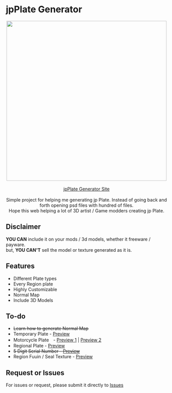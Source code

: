# jpPlate Generator

<p align="center">
  <img src="https://raw.githubusercontent.com/mbahArip/japanLicensePlate_Generator/master/img/logo.svg?raw=true" width="500">
  <br><br>
  <a href="https://mbaharip.github.io/japanLicensePlate_Generator/">jpPlate Generator Site</a>
  <br><br>
  Simple project for helping me generating jp Plate.  
  Instead of going back and forth opening psd files with hundred of files.
  <br>
  Hope this web helping a lot of 3D artist / Game modders creating jp Plate.  
</p>

## Disclaimer

**YOU CAN** include it on your mods / 3d models, whether it freeware / payware.  
but, **YOU CAN'T** sell the model or texture generated as it is.

## Features

- Different Plate types
- Every Region plate
- Highly Customizable
- Normal Map
- Include 3D Models

## To-do

- ~~Learn how to generate Normal Map~~
- Temporary Plate - [Preview](http://www.licenseplatemania.com/fotos/japan/japan102.jpg)
- Motorcycle Plate　- [Preview 1](http://www.licenseplatemania.com/fotos/japan/japan16.jpg) | [Preview 2](http://www.licenseplatemania.com/fotos/japan/japan18.jpg)
- Regional Plate - [Preview](https://contents.trafficnews.jp/image/000/036/103/large_200511_gotochi_01.jpg)
- ~~5 Digit Serial Number - [Preview](https://cdn.snsimg.carview.co.jp/minkara/userstorage/000/015/692/175/81efb1fe1a.jpg)~~
- Region Fuuin / Seal Texture - [Preview](https://clutch-s.jp/wp-content/uploads/2016/09/113033299_624.v1466154808.jpg)

## Request or Issues

For issues or request, please submit it directly to [Issues](https://github.com/mbahArip/japanLicensePlate_Generator/issues)
